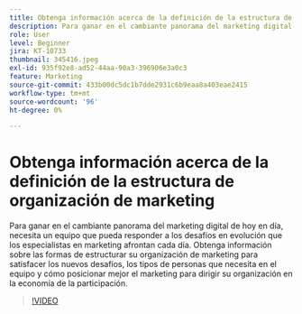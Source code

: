 ```yaml
---
title: Obtenga información acerca de la definición de la estructura de organización de marketing
description: Para ganar en el cambiante panorama del marketing digital de hoy en día, necesita un equipo que pueda responder a los desafíos en evolución que los especialistas en marketing afrontan cada día.
role: User
level: Beginner
jira: KT-10733
thumbnail: 345416.jpeg
exl-id: 935f92e8-ad52-44aa-90a3-396906e3a0c3
feature: Marketing
source-git-commit: 433b00dc5dc1b7dde2931c6b9eaa8a403eae2415
workflow-type: tm+mt
source-wordcount: '96'
ht-degree: 0%

---
```


# Obtenga información acerca de la definición de la estructura de organización de marketing

Para ganar en el cambiante panorama del marketing digital de hoy en día, necesita un equipo que pueda responder a los desafíos en evolución que los especialistas en marketing afrontan cada día. Obtenga información sobre las formas de estructurar su organización de marketing para satisfacer los nuevos desafíos, los tipos de personas que necesita en el equipo y cómo posicionar mejor el marketing para dirigir su organización en la economía de la participación.

>[!VIDEO](https://video.tv.adobe.com/v/345416/?quality=12&learn=on)
